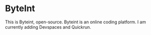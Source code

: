 # ByteInt

This is Byteint, open-source.
Byteint is an online coding platform. I am currently adding Devspaces and Quickrun.
